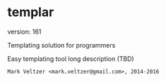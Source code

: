 templar
=======

version: 161

Templating solution for programmers

Easy templating tool long description (TBD)

	Mark Veltzer <mark.veltzer@gmail.com>, 2014-2016
